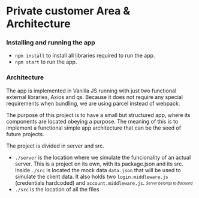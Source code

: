 # Private customer Area & Architecture #

### Installing and running the app ###

* `npm install` to install all libraries required to run the app.
* `npm start` to run the app.

### Architecture ###

The app is implemented in Vanilla JS running with just two functional external libraries, Axios and qs. Because it does not require any special requirements when bundling, we are using parcel instead of webpack.

The purpose of this project is to have a small but structured app, where its components are located obeying a purpose. The meaning of this is to implement a functional simple app architecture that can be the seed of future projects.

The project is divided in server and src.

* `./server` is the location where we simulate the funcionality of an actual server. This is a project on its own, with its package.json and its src. Inside `./src` is located the mock data `data.json` that will be used to simulate the client data. It also holds two `login.middleware.js` (credentials hardcoded) and `account.middleware.js`. <sub><sup>*Server belongs to Backend*</sup></sub>
* `./src` is the location of all the files




